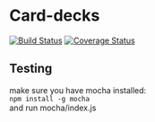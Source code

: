 # Card-decks
[![Build Status](https://travis-ci.org/dskoda1/card-decks.svg?branch=master)](https://travis-ci.org/dskoda1/card-decks)
[![Coverage Status](https://coveralls.io/repos/github/dskoda1/card-decks/badge.svg?branch=master)](https://coveralls.io/github/dskoda1/card-decks?branch=master)



## Testing  
make sure you have mocha installed:  
`npm install -g mocha`  
and run mocha/index.js